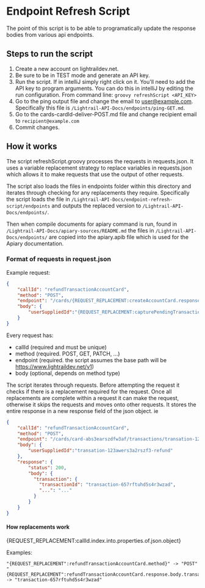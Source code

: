 # Endpoint Refresh Script
The point of this script is to be able to programatically update the response bodies from various api endpoints.

## Steps to run the script
1. Create a new account on lightraildev.net.
1. Be sure to be in TEST mode and generate an API key.
1. Run the script. If in intelliJ simply right click on it. You'll need to add the API key to program arguments. You can do this in intelliJ by editing the run configuration. From command line: `groovy refreshScript <API_KEY>`
1. Go to the ping output file and change the email to user@example.com. Specifically this file is `/Lightrail-API-Docs/endpoints/ping-GET.md`.
1. Go to the cards-cardId-deliver-POST.md file and change recipient email to `recipient@example.com`
1. Commit changes.  

## How it works
The script refreshScript.groovy processes the requests in requests.json. It uses a variable replacement strategy to replace variables in requests.json which allows it to make requests that use the output of other requests. 

The script also loads the files in endpoints folder within this directory and iterates through checking for any replacements they require. Specifically the script loads the file in `/Lightrail-API-Docs/endpoint-refresh-script/endpoints` and outputs the replaced version to `/Lightrail-API-Docs/endpoints/`.

Then when compile documents for apiary command is run, found in `/Lightrail-API-Docs/apiary-sources/README.md` the files in `/Lightrail-API-Docs/endpoints/` are copied into the apiary.apib file which is used for the Apiary documentation.  

### Format of requests in request.json
Example request:
```json
{
    "callId": "refundTransactionAccountCard",
    "method": "POST",
    "endpoint": "/cards/{REQUEST_REPLACEMENT:createAccountCard.response.body.card.cardId}/transactions/{REQUEST_REPLACEMENT:capturePendingTransactionAccountCard.response.body.transaction.transactionId}/refund",
    "body": {
        "userSuppliedId":"{REQUEST_REPLACEMENT:capturePendingTransactionAccountCard.response.body.transaction.transactionId}-refund"
    }
}
```

Every request has:
- callId (required and must be unique)
- method (required. POST, GET, PATCH, ...)
- endpoint (required. the script assumes the base path will be https://www.lightraildev.net/v1)
- body (optional, depends on method type)

The script iterates through requests. Before attempting the request it checks if there is a replacement required for the request. Once all replacements are complete within a request it can make the request, otherwise it skips the requests and moves onto other requests. It stores the entire response in a new response field of the json object. ie  
```json
{
    "callId": "refundTransactionAccountCard",
    "method": "POST",
    "endpoint": "/cards/card-abs3earszdfw3af/transactions/transation-123awers3a2rszf3/refund",
    "body": {
        "userSuppliedId":"transation-123awers3a2rszf3-refund"
    },
    "response": {
        "status": 200,
        "body": {
          "transaction": {
            "transactionId": "transaction-657rftuhd5s4r3wzad",
            "...": "..."
          }
        }
    }
}
```

#### How replacements work
{REQUEST_REPLACEMENT:callId.index.into.properties.of.json.object}

Examples:
```
"{REQUEST_REPLACEMENT":refundTransactionAccountCard.method}" -> "POST"
"{REQUEST_REPLACEMENT":refundTransactionAccountCard.response.body.transaction.transactionId}" -> "transaction-657rftuhd5s4r3wzad"
```

